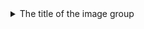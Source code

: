 <details>
  <summary>The title of the image group</summary><details>
  <img src="https://github.com/CodeChef7/Lyrical-Lemonade---ReactNative/blob/main/slideshow/1.png" name="image-1">
  <img src="https://github.com/CodeChef7/Lyrical-Lemonade---ReactNative/blob/main/slideshow/2.png" name="image-2">
  <img src="https://github.com/CodeChef7/Lyrical-Lemonade---ReactNative/blob/main/slideshow/3.png" name="image-3">
  <img src="https://github.com/CodeChef7/Lyrical-Lemonade---ReactNative/blob/main/slideshow/4.png" name="image-4">
  <img src="https://github.com/CodeChef7/Lyrical-Lemonade---ReactNative/blob/main/slideshow/5.png" name="image-5">
  <img src="https://github.com/CodeChef7/Lyrical-Lemonade---ReactNative/blob/main/slideshow/6.png" name="image-6">
  <img src="https://github.com/CodeChef7/Lyrical-Lemonade---ReactNative/blob/main/slideshow/7.png" name="image-7">
  <img src="https://github.com/CodeChef7/Lyrical-Lemonade---ReactNative/blob/main/slideshow/8.png" name="image-8">
  <img src="https://github.com/CodeChef7/Lyrical-Lemonade---ReactNative/blob/main/slideshow/9.png" name="image-9">
  <img src="https://github.com/CodeChef7/Lyrical-Lemonade---ReactNative/blob/main/slideshow/10.png" name="image-10">
  <img src="https://github.com/CodeChef7/Lyrical-Lemonade---ReactNative/blob/main/slideshow/11.png" name="image-11">
  <img src="https://github.com/CodeChef7/Lyrical-Lemonade---ReactNative/blob/main/slideshow/12.png" name="image-12">
</details>

# Tech Stack
* Nodejs(v12.14.0)
* Reactjs(v16.13.0)
* ReactNative(v0.62.0)

# Installation
Run the server following command:
```bash
1. npm install
2. react-native run-ios
```

# Todo
App UI & Function Build
* User Authenticatioin
* Email service for ForgotPassword, Account register
* Lyrical Video & Product slideshow
* Youtube video player
* Lyrical product purchase using shopify
* Account Image upload"
